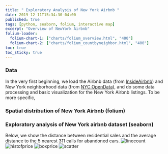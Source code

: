 ```yaml
---
title: " Exploratory Analysis of New York Airbnb "
date: 2019-12-11T15:34:30-04:00
published: true
tags: [python, seaborn, folium, interactive map]
excerpt: "Overview of NewYork Airbnb"
folium-loader:
  folium-chart-1: ["charts/folium_overview.html", "400"]
  folium-chart-2: ["charts/folium_countbyneighbor.html", "400"]
toc: true
toc_sticky: true
---
```


### Data 
In the very first beginning, we load the Airbnb data (from [InsideAirbnb][InsideAirbnb]) and New York neighborhood data (from [NYC OpenData][NYC OpenData]), and do some data processing and basic visualization for the New York Airbnb listings. To be more specific, 

[InsideAirbnb]: http://insideairbnb.com/beijing/?neighbourhood=&filterEntireHomes=false&filterHighlyAvailable=false&filterRecentReviews=false&filterMultiListings=false
[NYC OpenData]: https://opendata.cityofnewyork.us/

### Spatial  distribution of New York Airbnb  (folium)
<div id="folium-chart-1"></div>
<div id="folium-chart-2"></div>

### Exploratory analysis of New York airbnb dataset (seaborn)
Below, we show the distance between residential sales and the average distance to the 5 nearest 311 calls for abandoned cars.
![linecount](https://raw.githubusercontent.com/liziqun/MUSA620_Final_Project/master/assets/images/line_count.png)
![histofprice](https://raw.githubusercontent.com/liziqun/MUSA620_Final_Project/master/assets/images/hist.png)
![boxprice](https://raw.githubusercontent.com/liziqun/MUSA620_Final_Project/master/assets/images/box.png)
![scatter](https://raw.githubusercontent.com/liziqun/MUSA620_Final_Project/master/assets/images/scatter_price_reviews.png)
